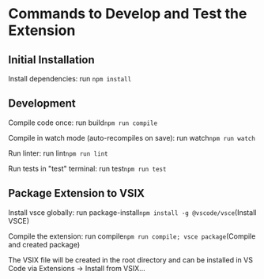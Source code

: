 # Commands to Develop and Test the Extension

## Initial Installation
Install dependencies: run `npm install`

## Development

Compile code once: run build`npm run compile`

Compile in watch mode (auto-recompiles on save): run watch`npm run watch`

Run linter: run lint`npm run lint`

Run tests in "test" terminal: run test`npm run test`

## Package Extension to VSIX

Install vsce globally: run package-install`npm install -g @vscode/vsce`(Install VSCE)

Compile the extension: run compile`npm run compile; vsce package`(Compile and created package)

The VSIX file will be created in the root directory and can be installed in VS Code via Extensions → Install from VSIX...
